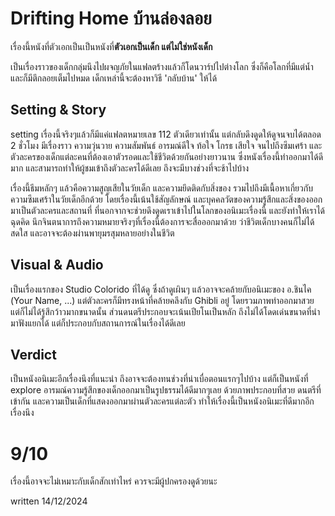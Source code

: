# Drifting Home บ้านล่องลอย

เรื่องนี้หนังที่ตัวเอกเป็นเป็นหนังที่<b>ตัวเอกเป็นเด็ก แต่ไม่ใช่หนังเด็ก</b>

เป็นเรื่องราวของเด็กกลุ่มนึงไปผจญภัยในแฟลตร้างแล้วก็โดนวาร์ปไปต่างโลก ซึ่งก็คือโลกที่มีแต่น้ำและก็มีตึกลอยเต็มไปหมด เด็กเหล่านี้จะต้องหาวิธี 'กลับบ้าน' ให้ได้

## Setting & Story
setting เรื่องนี้จริงๆแล้วก็มีแค่แฟลตหมายเลข 112 ตัวเดียวเท่านั้น แต่กลับดึงดูดให้ดูจนจบได้ตลอด 2 ชั่วโมง มีเรื่องราว ความวุ่นวาย ความสัมพันธ์ อารมณ์ดีใจ ท้อใจ โกรธ เสียใจ จนไปถึงซึมเศร้า และตัวละครของเด็กแต่ละคนที่ต้องเอาตัวรอดและใช้ชีวิตด้วยกันอย่างยาวนาน ซึ่งหนังเรื่องนี้ทำออกมาได้ดีมาก และสามารถทำให้ผู้ชมเข้าถึงตัวละครได้ดีเลย ถึงจะมีบางช่วงที่จะช้าไปบ้าง

เรื่องนี้ธีมหลักๆ แล้วคือความสูญเสียในวัยเด็ก และความยึดติดกับสิ่งของ รวมไปถึงมีเนื้อหาเกี่ยวกับความซึมเศร้าในวัยเด็กอีกด้วย โดยเรื่องนี้เน้นใช้สัญลักษณ์ และบุคคลวัตของความรู้สึกและสิ่งของออกมาเป็นตัวละครและสถานที่ ที่นอกจากจะช่วยดึงดูดเราเข้าไปในโลกของอนิเมะเรื่องนี้ และยังทำให้เราได้ฉุดคิด นึกจินตนาการถึงความหมายจริงๆที่เรื่องนี้ต้องการจะสื่อออกมาด้วย ว่าชีวิตเด็กบางคนก็ไม่ได้สดใส และอาจจะต้องผ่านพายุมรสุมหลายอย่างในชีวิต 

## Visual & Audio 
เป็นเรื่องแรกของ Studio Colorido ที่ได้ดู ซึ่งถ้าดูเผินๆ แล้วอาจจะคล้ายกับอนิเมะของ อ.ชินไค (Your Name, ...) แต่ตัวละครก็มีทรงหน้าที่คล้ายคลึงกับ Ghibli อยู๋ โดยรวมภาพทำออกมาสวย แต่ก็ไม่ได้รู้สึกว้าวมากขนาดนั้น ส่วนดนตรีประกอบจะเน้นเปียโนเป็นหลัก ถึงไม่ได้โดดเด่นขนาดที่นำมาฟังแยกได้ แต่ก็ประกอบกับสถานการณ์ในเรื่องได้ดีเลย

## Verdict 
เป็นหนังอนิเมะอีกเรื่องนึงที่แนะนำ ถึงอาจจะต้องทนช่วงที่น่าเบื่อตอนแรกๆไปบ้าง แต่ก็เป็นหนังที่ explore อารมณ์ความรู้สึกของเด็กออกมาเป็นรูปธรรมได้ดีมากๆเลย ด้วยภาพประกอบที่สวย ดนตรีที่เข้ากัน และความเป็นเด็กที่แสดงออกมาผ่านตัวละครแต่ละตัว ทำให้เรื่องนี้เป็นหนังอนิเมะที่ดีมากอีกเรื่องนึง

# 9/10
เรื่องนี้อาจจะไม่เหมาะกับเด็กสักเท่าไหร่ ควรจะมีผู้ปกครองดูด้วยนะ

written 14/12/2024